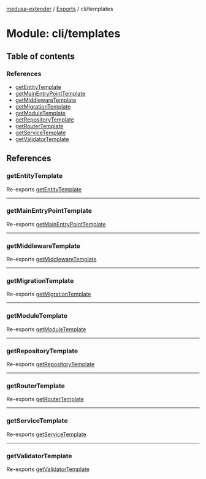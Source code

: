 [medusa-extender](../README.md) / [Exports](../modules.md) / cli/templates

# Module: cli/templates

## Table of contents

### References

- [getEntityTemplate](cli_templates.md#getentitytemplate)
- [getMainEntryPointTemplate](cli_templates.md#getmainentrypointtemplate)
- [getMiddlewareTemplate](cli_templates.md#getmiddlewaretemplate)
- [getMigrationTemplate](cli_templates.md#getmigrationtemplate)
- [getModuleTemplate](cli_templates.md#getmoduletemplate)
- [getRepositoryTemplate](cli_templates.md#getrepositorytemplate)
- [getRouterTemplate](cli_templates.md#getroutertemplate)
- [getServiceTemplate](cli_templates.md#getservicetemplate)
- [getValidatorTemplate](cli_templates.md#getvalidatortemplate)

## References

### getEntityTemplate

Re-exports [getEntityTemplate](cli_templates_entity_template.md#getentitytemplate)

___

### getMainEntryPointTemplate

Re-exports [getMainEntryPointTemplate](cli_templates_main_template.md#getmainentrypointtemplate)

___

### getMiddlewareTemplate

Re-exports [getMiddlewareTemplate](cli_templates_middleware_template.md#getmiddlewaretemplate)

___

### getMigrationTemplate

Re-exports [getMigrationTemplate](cli_templates_migration_template.md#getmigrationtemplate)

___

### getModuleTemplate

Re-exports [getModuleTemplate](cli_templates_module_template.md#getmoduletemplate)

___

### getRepositoryTemplate

Re-exports [getRepositoryTemplate](cli_templates_repository_template.md#getrepositorytemplate)

___

### getRouterTemplate

Re-exports [getRouterTemplate](cli_templates_router_template.md#getroutertemplate)

___

### getServiceTemplate

Re-exports [getServiceTemplate](cli_templates_service_template.md#getservicetemplate)

___

### getValidatorTemplate

Re-exports [getValidatorTemplate](cli_templates_validator_template.md#getvalidatortemplate)
